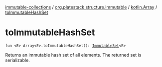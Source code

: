 [immutable-collections](../../index.md) / [org.platestack.structure.immutable](../index.md) / [kotlin.Array](index.md) / [toImmutableHashSet](.)

# toImmutableHashSet

`fun <E> Array<E>.toImmutableHashSet(): `[`ImmutableSet`](../-immutable-set.md)`<E>`

Returns an immutable hash set of all elements. The returned set is serializable.

